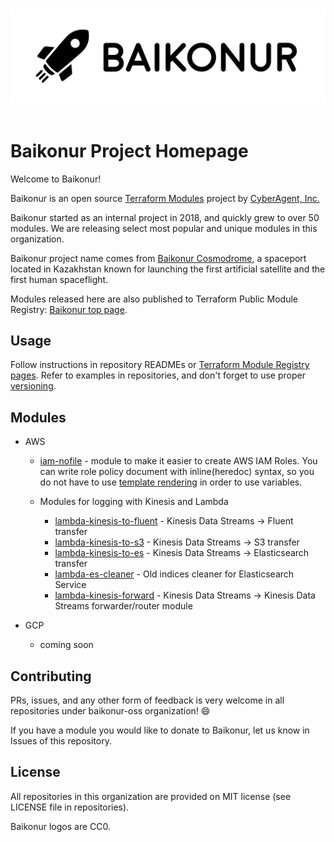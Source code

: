 <p align="center">
  <br>
  <img width="800" src="./images/logo_l_black@4x.png" alt="logo of baikonur/docs repository">
  <br>
  <br>
</p>


# Baikonur Project Homepage

Welcome to Baikonur!

Baikonur is an open source [Terraform Modules](https://www.terraform.io/docs/modules/usage.html) project by [CyberAgent, Inc.](https://www.cyberagent.co.jp/en/) 

Baikonur started as an internal project in 2018, and quickly grew to over 50 modules.
We are releasing select most popular and unique modules in this organization.

Baikonur project name comes from [Baikonur Cosmodrome](https://en.wikipedia.org/wiki/Baikonur_Cosmodrome), 
a spaceport located in Kazakhstan known for launching the first artificial satellite and the first human spaceflight.

Modules released here are also published to Terraform Public Module Registry: [Baikonur top page](https://registry.terraform.io/modules/baikonur-oss).

## Usage
Follow instructions in repository READMEs or [Terraform Module Registry pages](https://registry.terraform.io/modules/baikonur-oss).
Refer to examples in repositories, and don't forget to use proper [versioning](https://www.terraform.io/docs/configuration/modules.html#module-versions).

## Modules

- AWS
  - [iam-nofile](https://github.com/baikonur-oss/terraform-aws-iam-nofile) - module to make it easier to create AWS IAM Roles. You can write role policy document with inline(heredoc) syntax, so you do not have to use [template rendering](https://www.terraform.io/docs/providers/template/d/file.html) in order to use variables.

  - Modules for logging with Kinesis and Lambda
    - [lambda-kinesis-to-fluent](https://github.com/baikonur-oss/terraform-aws-lambda-kinesis-to-fluent) - Kinesis Data Streams -> Fluent transfer
    - [lambda-kinesis-to-s3](https://github.com/baikonur-oss/terraform-aws-lambda-kinesis-to_s3) - Kinesis Data Streams -> S3 transfer
    - [lambda-kinesis-to-es](https://github.com/baikonur-oss/terraform-aws-lambda-kinesis-to_es) - Kinesis Data Streams -> Elasticsearch transfer
    - [lambda-es-cleaner](https://github.com/baikonur-oss/terraform-aws-lambda-es-cleaner) - Old indices cleaner for Elasticsearch Service
    - [lambda-kinesis-forward](https://github.com/baikonur-oss/terraform-aws-lambda-kinesis-forward) - Kinesis Data Streams -> Kinesis Data Streams forwarder/router module

- GCP
  - coming soon


## Contributing
PRs, issues, and any other form of feedback is very welcome in all repositories under baikonur-oss organization! :smile:

If you have a module you would like to donate to Baikonur, let us know in Issues of this repository.

<!-- Maintainers and contributors wanted! -->

## License

All repositories in this organization are provided on MIT license (see LICENSE file in repositories). 

Baikonur logos are CC0.
